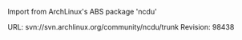 Import from ArchLinux's ABS package 'ncdu'

URL: svn://svn.archlinux.org/community/ncdu/trunk
Revision: 98438
